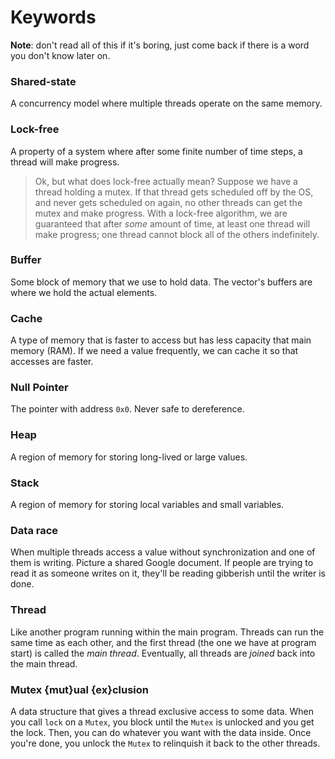 # Keywords

**Note**: don't read all of this if it's boring, just come back if there is a
word you don't know later on.

### Shared-state

A concurrency model where multiple threads operate on the same memory.

### Lock-free

A property of a system where after some finite number of time steps, a thread
will make progress.

> Ok, but what does lock-free actually mean? Suppose we have a thread holding a
> mutex. If that thread gets scheduled off by the OS, and never gets scheduled
> on again, no other threads can get the mutex and make progress. With a
> lock-free algorithm, we are guaranteed that after _some_ amount of time, at
> least one thread will make progress; one thread cannot block all of the others
> indefinitely.

### Buffer

Some block of memory that we use to hold data. The vector's buffers are where we
hold the actual elements.

### Cache

A type of memory that is faster to access but has less capacity that main memory
(RAM). If we need a value frequently, we can cache it so that accesses are
faster.

### Null Pointer

The pointer with address `0x0`. Never safe to dereference.

### Heap

A region of memory for storing long-lived or large values.

### Stack

A region of memory for storing local variables and small variables.

### Data race

When multiple threads access a value without synchronization and one of them is
writing. Picture a shared Google document. If people are trying to read it as
someone writes on it, they'll be reading gibberish until the writer is done.

### Thread

Like another program running within the main program. Threads can run the same
time as each other, and the first thread (the one we have at program start) is
called the _main thread_. Eventually, all threads are _joined_ back into the
main thread.

### Mutex {mut}ual {ex}clusion

A data structure that gives a thread exclusive access to some data. When you
call `lock` on a `Mutex`, you block until the `Mutex` is unlocked and you get
the lock. Then, you can do whatever you want with the data inside. Once you're
done, you unlock the `Mutex` to relinquish it back to the other threads.
